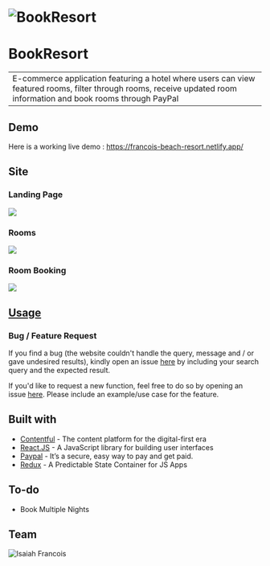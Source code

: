 # ![BookResort](https://i.imgur.com/5rzQNco.png)
# BookResort
<table>
<tr>
<td>
  E-commerce application featuring a hotel where users can view featured rooms, filter through rooms, receive updated room information and book rooms through PayPal
</td>
</tr>
</table>


## Demo
Here is a working live demo :  https://francois-beach-resort.netlify.app/


## Site

### Landing Page
![](https://i.imgur.com/tyifVOs.png)

### Rooms
![](https://i.imgur.com/WJbh1P1.png)

### Room Booking
![](https://i.imgur.com/It2qqmL.png)


## [Usage](https://github.com/FrancoisCoding/Hotel-Reservation) 


### Bug / Feature Request

If you find a bug (the website couldn't handle the query, message and / or gave undesired results), kindly open an issue [here](https://github.com/FrancoisCoding/Hotel-Reservation/issues/new) by including your search query and the expected result.

If you'd like to request a new function, feel free to do so by opening an issue [here](https://github.com/FrancoisCoding/Hotel-Reservation/issues/new). Please include an example/use case for the feature.


## Built with 

- [Contentful](https://www.contentful.com/) - The content platform for the digital-first era
- [React.JS](https://reactjs.org/) - A JavaScript library for building user interfaces
- [Paypal](https://www.paypal.com/) - It’s a secure, easy way to pay and get paid.
- [Redux](https://redux.js.org/) - A Predictable State Container for JS Apps


## To-do
- Book Multiple Nights

## Team

![Isaiah Francois](https://avatars3.githubusercontent.com/u/42652624?s=460&u=67ee8021c518676f3ec3e99d8c12906b36842365&v=4)



